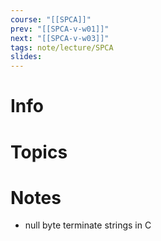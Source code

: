 ```yaml
---
course: "[[SPCA]]"
prev: "[[SPCA-v-w01]]"
next: "[[SPCA-v-w03]]"
tags: note/lecture/SPCA
slides:
---
```



# Info


# Topics


# Notes
- null byte terminate strings in C